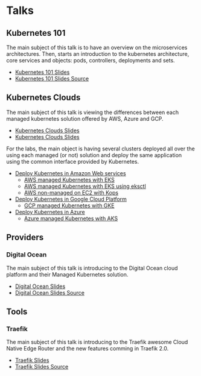 # Talks

## Kubernetes 101

The main subject of this talk is to have an overview on the microservices architectures. Then, starts an introduction to the kubernetes architecture, core services and objects: pods, controllers, deployments and sets.

- [Kubernetes 101 Slides](https://talks.godoc.org/github.com/raelga/kubernetes-talks/101/kubernetes-101.slide)
- [Kubernetes 101 Slides Source](101/)

## Kubernetes Clouds

The main subject of this talk is viewing the differences between each managed kubernetes solution offered by AWS, Azure and GCP.

- [Kubernetes Clouds Slides](https://talks.godoc.org/github.com/raelga/kubernetes-talks/clouds/kubernetes-clouds.slide)
- [Kubernetes Clouds Slides](clouds/)

For the labs, the main object is having several clusters deployed all over the using each managed (or not) solution and deploy the same application using the common interface provided by Kubernetes.

- [Deploy Kubernetes in Amazon Web services](clouds/labs/aws/#deploy-kubernetes-in-aws)
  - [AWS managed Kubernetes with EKS](clouds/labs/aws/#managed-kubernetes-with-eks)
  - [AWS managed Kubernetes with EKS using eksctl](clouds/labs/aws/#amazon-web-services---eksctl-alpha)
  - [AWS non-managed on EC2 with Kops](clouds/labs/aws/#amazon-web-services---kops)
- [Deploy Kubernetes in Google Cloud Platform](clouds/labs/gcp/#deploy-kubernetes-in-google-cloud-platform)
  - [GCP managed Kubernetes with GKE](clouds/labs/gcp/#managed-kubernetes-with-google-kubernetes-engine-gke)
- [Deploy Kubernetes in Azure](clouds/labs/azure/#deploy-kubernetes-in-microsoft-azure)
  - [Azure managed Kubernetes with AKS](clouds/labs/azure/#managed-kubernetes-with-azure-kubernetes-service-aks)

## Providers

### Digital Ocean

The main subject of this talk is introducing to the Digital Ocean cloud platform and their Managed Kubernetes solution.

- [Digital Ocean Slides](https://talks.godoc.org/github.com/raelga/kubernetes-talks/providers/do/digital-ocean.slide)
- [Digital Ocean Slides Source](providers/do/)

## Tools

### Traefik

The main subject of this talk is introducing to the Traefik awesome Cloud Native Edge Router and the new features comming in Traefik 2.0.

- [Traefik Slides](https://talks.godoc.org/github.com/raelga/kubernetes-talks/traefik/traefik.slide)
- [Traefik Slides Source](traefik/)
